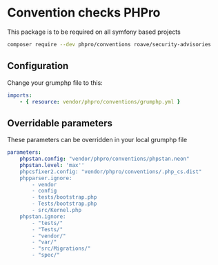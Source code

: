 # Convention checks PHPro

This package is to be required on all symfony based projects

```bash
composer require --dev phpro/conventions roave/security-advisories
```

## Configuration
Change your grumphp file to this:
```yaml
imports:
    - { resource: vendor/phpro/conventions/grumphp.yml }
```

## Overridable parameters

These parameters can be overridden in your local grumphp file

```yaml
parameters:
    phpstan.config: "vendor/phpro/conventions/phpstan.neon"
    phpstan.level: 'max''
    phpcsfixer2.config: "vendor/phpro/conventions/.php_cs.dist"
    phpparser.ignore:
        - vendor
        - config
        - tests/bootstrap.php
        - Tests/bootstrap.php
        - src/Kernel.php
    phpstan.ignore:
        - "tests/"
        - "Tests/"
        - "vendor/"
        - "var/"
        - "src/Migrations/"
        - "spec/"
```